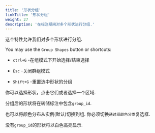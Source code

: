 ```yaml
---
title: '形状分组'
linkTitle: '形状分组'
weight: 27
description: '在标注期间对多个形状进行分组.'
---
```


这个特性允许我们对多个形状进行分组.

You may use the `Group Shapes` button or shortcuts:

- `ctrl+G` -在组模式下开始选择/结束选择

- `Esc` -关闭群组模式

- `Shift+G` -重置选中形状的分组

你可以选择形状，点击它们或者选择一个区域.

分组后的形状将在转储标注中包含`group_id`.

也可以将颜色分布从实例(默认)切换到组.
你必须切换`通过组颜色分类`复选框.

没有`group_id`的形状将以白色高亮显示.
